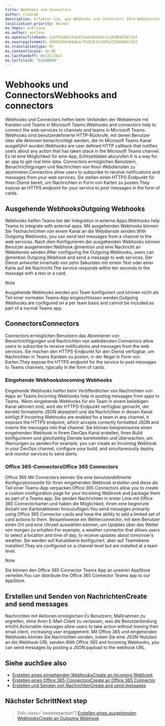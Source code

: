 ```yaml
---
title: Webhooks und Connectors
author: clearab
description: Erfahren Sie, wie Webhooks und Connectors Ihre Webdienste mit dem Teams-Client verbinden können.
localization_priority: Normal
ms.topic: overview
ms.author: anclear
ms.openlocfilehash: 2cb763a6637abd3faa500de871119f0b829871bf
ms.sourcegitcommit: 4d9d1542e04abacfb252511c665a7229d8bb7162
ms.translationtype: MT
ms.contentlocale: de-DE
ms.lasthandoff: 06/25/2021
ms.locfileid: "53140054"
---
```

# <a name="webhooks-and-connectors"></a><span data-ttu-id="bd75d-103">Webhooks und Connectors</span><span class="sxs-lookup"><span data-stu-id="bd75d-103">Webhooks and connectors</span></span>

<span data-ttu-id="bd75d-104">Webhooks und Connectors helfen beim Verbinden der Webdienste mit Kanälen und Teams in Microsoft Teams.</span><span class="sxs-lookup"><span data-stu-id="bd75d-104">Webhooks and connectors help to connect the web services to channels and teams in Microsoft Teams.</span></span> <span data-ttu-id="bd75d-105">Webhooks sind benutzerdefinierte HTTP-Rückrufe, mit denen Benutzer über alle Aktionen benachrichtigt werden, die im Microsoft Teams Kanal ausgeführt wurden.</span><span class="sxs-lookup"><span data-stu-id="bd75d-105">Webhooks are user defined HTTP callback that notifies users about any action that has taken place in the Microsoft Teams channel.</span></span> <span data-ttu-id="bd75d-106">Es ist eine Möglichkeit für eine App, Echtzeitdaten abzurufen.</span><span class="sxs-lookup"><span data-stu-id="bd75d-106">It is a way for an app to get real time data.</span></span> <span data-ttu-id="bd75d-107">Connectors ermöglichen Benutzern, Benachrichtigungen und Nachrichten von Ihren Webdiensten zu abonnieren.</span><span class="sxs-lookup"><span data-stu-id="bd75d-107">Connectors allow users to subscribe to receive notifications and messages from your web services.</span></span> <span data-ttu-id="bd75d-108">Sie stellen einen HTTPS-Endpunkt für Ihren Dienst bereit, um Nachrichten in Form von Karten zu posten.</span><span class="sxs-lookup"><span data-stu-id="bd75d-108">They expose an HTTPS endpoint for your service to post messages in the form of cards.</span></span>

## <a name="outgoing-webhooks"></a><span data-ttu-id="bd75d-109">Ausgehende Webhooks</span><span class="sxs-lookup"><span data-stu-id="bd75d-109">Outgoing Webhooks</span></span>

<span data-ttu-id="bd75d-110">Webhooks helfen Teams bei der Integration in externe Apps.</span><span class="sxs-lookup"><span data-stu-id="bd75d-110">Webhooks help Teams to integrate with external apps.</span></span> <span data-ttu-id="bd75d-111">Mit ausgehenden Webhooks können Sie Textnachrichten von einem Kanal an die Webdienste senden.</span><span class="sxs-lookup"><span data-stu-id="bd75d-111">With Outgoing Webhooks, you can send text messages from a channel to the web services.</span></span> <span data-ttu-id="bd75d-112">Nach dem Konfigurieren der ausgehenden Webhooks können Benutzer ausgehenden Webhook @mention und eine Nachricht an Webdienste senden.</span><span class="sxs-lookup"><span data-stu-id="bd75d-112">After configuring the Outgoing Webhooks, users can @mention Outgoing Webhook and send a message to web services.</span></span> <span data-ttu-id="bd75d-113">Der Dienst antwortet innerhalb von zehn Sekunden mit einem Text oder einer Karte auf die Nachricht.</span><span class="sxs-lookup"><span data-stu-id="bd75d-113">The service responds within ten seconds to the message with a text or a card.</span></span>

> [!NOTE]
> <span data-ttu-id="bd75d-114">Ausgehende Webhooks werden pro Team konfiguriert und können nicht als Teil einer normalen Teams-App eingeschlossen werden.</span><span class="sxs-lookup"><span data-stu-id="bd75d-114">Outgoing Webhooks are configured on a per team basis and cannot be included as part of a normal Teams app.</span></span>

## <a name="connectors"></a><span data-ttu-id="bd75d-115">Connectors</span><span class="sxs-lookup"><span data-stu-id="bd75d-115">Connectors</span></span>

<span data-ttu-id="bd75d-116">Connectors ermöglichen Benutzern das Abonnieren von Benachrichtigungen und Nachrichten von webdiensten.</span><span class="sxs-lookup"><span data-stu-id="bd75d-116">Connectors allow users to subscribe to receive notifications and messages from the web services.</span></span> <span data-ttu-id="bd75d-117">Sie machen den HTTPS-Endpunkt für den Dienst verfügbar, um Nachrichten in Teams Kanälen zu posten, in der Regel in Form von Karten.</span><span class="sxs-lookup"><span data-stu-id="bd75d-117">They expose the HTTPS endpoint for the service to post messages to Teams channels, typically in the form of cards.</span></span>

### <a name="incoming-webhooks"></a><span data-ttu-id="bd75d-118">Eingehende Webhooks</span><span class="sxs-lookup"><span data-stu-id="bd75d-118">Incoming Webhooks</span></span>

<span data-ttu-id="bd75d-119">Eingehende Webhooks helfen beim Veröffentlichen von Nachrichten von Apps an Teams.</span><span class="sxs-lookup"><span data-stu-id="bd75d-119">Incoming Webhooks help in posting messages from apps to Teams.</span></span> <span data-ttu-id="bd75d-120">Wenn eingehende Webhooks für ein Team in einem beliebigen Kanal aktiviert sind, wird der HTTPS-Endpunkt verfügbar gemacht, der korrekt formatierte JSON akzeptiert und die Nachrichten in diesen Kanal einfügt.</span><span class="sxs-lookup"><span data-stu-id="bd75d-120">If Incoming Webhooks are enabled for a team in any channel, it exposes the HTTPS endpoint, which accepts correctly formatted JSON and inserts the messages into that channel.</span></span> <span data-ttu-id="bd75d-121">Sie können beispielsweise einen eingehenden Webhook in Ihrem DevOps Kanal erstellen, Ihren Build konfigurieren und gleichzeitig Dienste bereitstellen und überwachen, um Warnungen zu senden.</span><span class="sxs-lookup"><span data-stu-id="bd75d-121">For example, you can create an Incoming Webhook in your DevOps channel, configure your build, and simultaneously deploy and monitor services to send alerts.</span></span>

### <a name="office-365-connectors"></a><span data-ttu-id="bd75d-122">Office 365-Connectors</span><span class="sxs-lookup"><span data-stu-id="bd75d-122">Office 365 Connectors</span></span>

<span data-ttu-id="bd75d-123">Office 365 Mit Connectors können Sie eine benutzerdefinierte Konfigurationsseite für Ihren eingehenden Webhook erstellen und diese als Teil einer Teams-App verpacken.</span><span class="sxs-lookup"><span data-stu-id="bd75d-123">Office 365 Connectors allow you to create a custom configuration page for your Incoming Webhook and package them as part of a Teams app.</span></span> <span data-ttu-id="bd75d-124">Sie senden Nachrichten in erster Linie mit Office 365 Connectorkarten und haben die Möglichkeit, ihnen eine begrenzte Anzahl von Kartenaktionen hinzuzufügen.</span><span class="sxs-lookup"><span data-stu-id="bd75d-124">You send messages primarily using Office 365 Connector cards and have the ability to add a limited set of card actions to them.</span></span> <span data-ttu-id="bd75d-125">Beispielsweise ein Wetterconnector, mit dem Benutzer einen Ort und eine Uhrzeit auswählen können, um Updates über das Wetter von morgen zu erhalten.</span><span class="sxs-lookup"><span data-stu-id="bd75d-125">For example, a weather connector that allows users to select a location and time of day, to receive updates about tomorrow's weather.</span></span> <span data-ttu-id="bd75d-126">Sie werden auf Kanalebene konfiguriert, aber auf Teamebene installiert.</span><span class="sxs-lookup"><span data-stu-id="bd75d-126">They are configured on a channel level but are installed at a team level.</span></span>

> [!NOTE]
> <span data-ttu-id="bd75d-127">Sie können den Office 365 Connector Teams App an unseren AppStore verteilen.</span><span class="sxs-lookup"><span data-stu-id="bd75d-127">You can distribute the Office 365 Connector Teams app to our AppStore.</span></span>

## <a name="create-and-send-messages"></a><span data-ttu-id="bd75d-128">Erstellen und Senden von Nachrichten</span><span class="sxs-lookup"><span data-stu-id="bd75d-128">Create and send messages</span></span>

<span data-ttu-id="bd75d-129">Nachrichten mit Aktionen ermöglichen Es Benutzern, Maßnahmen zu ergreifen, ohne ihren E-Mail-Client zu verlassen, was die Benutzerbindung erhöht.</span><span class="sxs-lookup"><span data-stu-id="bd75d-129">Actionable messages allow users to take action without leaving their email client, increasing user engagement.</span></span> <span data-ttu-id="bd75d-130">Mit Office 365 und eingehenden Webhooks können Sie Nachrichten senden, indem Sie eine JSON-Nutzlast an die Webhook-URL senden.</span><span class="sxs-lookup"><span data-stu-id="bd75d-130">With Office 365 and Incoming Webhooks, you can send messages by posting a JSON payload to the webhook URL.</span></span>

## <a name="see-also"></a><span data-ttu-id="bd75d-131">Siehe auch</span><span class="sxs-lookup"><span data-stu-id="bd75d-131">See also</span></span>

* [<span data-ttu-id="bd75d-132">Erstellen eines eingehenden Webhooks</span><span class="sxs-lookup"><span data-stu-id="bd75d-132">Create an Incoming Webhook</span></span>](~/webhooks-and-connectors/how-to/add-incoming-webhook.md)
* [<span data-ttu-id="bd75d-133">Erstellen eines Office 365-Connectors</span><span class="sxs-lookup"><span data-stu-id="bd75d-133">Create an Office 365 Connector</span></span>](~/webhooks-and-connectors/how-to/connectors-creating.md)
* [<span data-ttu-id="bd75d-134">Erstellen und Senden von Nachrichten</span><span class="sxs-lookup"><span data-stu-id="bd75d-134">Create and send messages</span></span>](~/webhooks-and-connectors/how-to/connectors-using.md)

## <a name="next-step"></a><span data-ttu-id="bd75d-135">Nächster Schritt</span><span class="sxs-lookup"><span data-stu-id="bd75d-135">Next step</span></span>

> [!div class="nextstepaction"]
> [<span data-ttu-id="bd75d-136">Erstellen eines ausgehenden Webhooks</span><span class="sxs-lookup"><span data-stu-id="bd75d-136">Create an Outgoing Webhook</span></span>](~/webhooks-and-connectors/how-to/add-outgoing-webhook.md)
